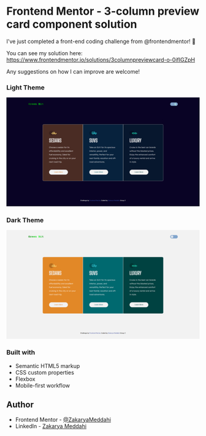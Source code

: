 
# Frontend Mentor - 3-column preview card component solution

I've just completed a front-end coding challenge from @frontendmentor! 🎉

You can see my solution here: https://www.frontendmentor.io/solutions/3columnpreviewcard-o-0ifIGZpH

Any suggestions on how I can improve are welcome!


### Light Theme

![](./assets/light-theme.jpg)

### Dark Theme

![](./assets/dark-theme.jpg)

<!-- ### Links

- Solution URL: [Add solution URL here](https://your-solution-url.com)
- Live Site URL: [Add live site URL here](https://your-live-site-url.com) -->


### Built with

- Semantic HTML5 markup
- CSS custom properties
- Flexbox
- Mobile-first workflow


## Author

<!-- - Website - [Zakarya Meddahi](https://zakaryameddahi.github.io/preview-cards/) -->
- Frontend Mentor - [@ZakaryaMeddahi](https://www.frontendmentor.io/profile/ZakaryaMeddahi)
- LinkedIn - [Zakarya Meddahi](https://www.linkedin.com/in/zakarya-meddahi-472bb3241/)